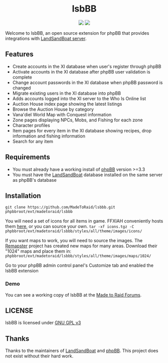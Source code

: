 <p align="center">
    <h1 align="center">lsbBB</h1>
</p>

<p align="center">
<a href="https://www.gnu.org/licenses/gpl-3.0"><img src="https://img.shields.io/badge/License-GPLv3-blue.svg"/></a>
<a href="https://github.com/MadeToRaid/lsbBB/pulls"><img src="https://img.shields.io/badge/contributions-welcome-brightgreen.svg?style=flat"/></a>
</p>

Welcome to lsbBB, an open source extension for phpBB that provides integrations with [LandSandBoat server](https://github.com/LandSandBoat/server/).

## Features

* Create accounts in the XI database when user's register through phpBB
* Activate accounts in the XI database after phpBB user validation is complete
* Change account passwords in the XI database when phpBB password is changed
* Migrate existing users in the XI database into phpBB
* Adds accounts logged into the XI server to the Who Is Online list
* Auction House index page showing the latest listings
* Browse the Auction House by category
* Vana'diel World Map with Conquest information
* Zone pages displaying NPCs, Mobs, and Fishing for each zone
* Character profiles
* Item pages for every item in the XI database showing recipes, drop information and fishing information
* Search for any item

## Requirements
* You must already have a working install of [phpBB](https://github.com/phpbb/phpbb) version >=3.3
* You must have the [LandSandBoat](https://github.com/LandSandBoat/server) database installed on the same server as phpBB's database

## Installation
`git clone https://github.com/MadeToRaid/lsbbb.git phpbbroot/ext/madetoraid/lsbbb`

You will need a set of icons for all items in game. FFXIAH conveniently hosts them [here](https://www.ffxiah.com/dev/), or you can source your own.
`tar -xf icons.tgz -C phpbbroot/ext/madetoraid/lsbbb/styles/all/theme/images/icons/`

If you want maps to work, you will need to source the images. The [Remapster](https://github.com/AkadenTK/remapster_maps) project has created new maps for many areas. Download their "1024" maps and place them in:
`phpbbroot/ext/madetoraid/lsbbb/styles/all/theme/images/maps/1024/`

Go to your phpBB admin control panel's Customize tab and enabled the lsbBB extension

### Demo
You can see a working copy of lsbBB at the [Made to Raid Forums](https://forums.madetoraid.com).

## LICENSE

lsbBB is licensed under [GNU GPL v3](https://github.com/MadeToRaid/lsbBB/blob/base/LICENSE)

## Thanks

Thanks to the maintainers of [LandSandBoat](https://github.com/LandSandBoat/) and [phpBB](https://github.com/phpbb/phpbb). This project does not exist without their hard work.
